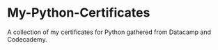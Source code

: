 # My-Python-Certificates
A collection of my certificates for Python gathered from Datacamp and Codecademy.
